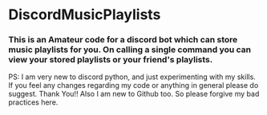 # DiscordMusicPlaylists
### This is an Amateur code for a discord bot which can store music playlists for you. On calling a single command you can view your stored playlists or your friend's playlists.

PS: I am very new to discord python, and just experimenting with my skills. If you feel any changes regarding my code or anything in general please do suggest. Thank You!!
    Also I am new to Github too. So please forgive my bad practices here.
